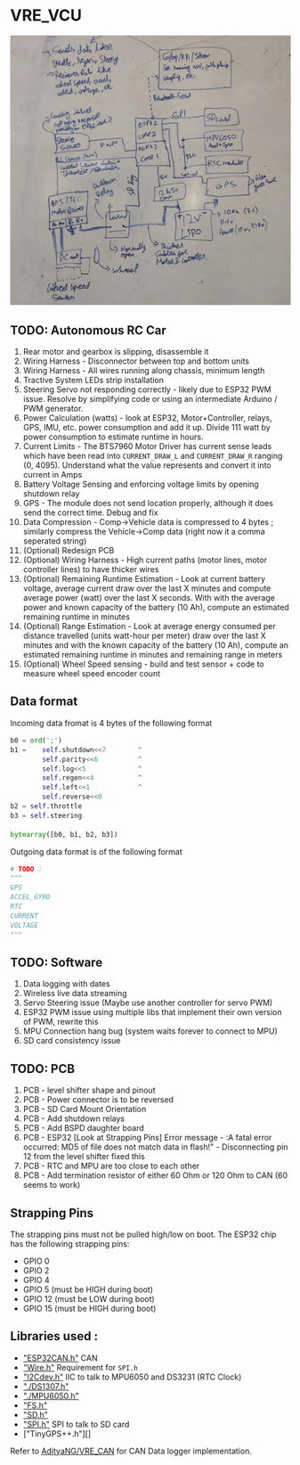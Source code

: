 # VRE_VCU

![Banner](img/overview.jpeg)

## TODO: Autonomous RC Car

1. Rear motor and gearbox is slipping, disassemble it
2. Wiring Harness - Disconnector between top and bottom units
3. Wiring Harness - All wires running along chassis, minimum length
4. Tractive System LEDs strip installation
5. Steering Servo not responding correctly - likely due to ESP32 PWM issue. Resolve by simplifying code or using an intermediate Arduino /  PWM generator.
6. Power Calculation (watts) - look at ESP32, Motor+Controller, relays, GPS, IMU, etc. power consumption and add it up. Divide 111 watt by power consumption to estimate runtime in hours.
7. Current Limits - The BTS7960 Motor Driver has current sense leads which have been read into `CURRENT_DRAW_L` and `CURRENT_DRAW_R` ranging (0, 4095). Understand what the value represents and convert it into current in Amps
8. Battery Voltage Sensing and enforcing voltage limits by opening shutdown relay 
9. GPS - The module does not send location properly, although it does send the correct time. Debug and fix
10. Data Compression - Comp->Vehicle data is compressed to 4 bytes ;  similarly compress the Vehicle->Comp data (right now it a comma seperated string)
11. (Optional) Redesign PCB
12. (Optional) Wiring Harness - High current paths (motor lines, motor controller lines) to have thicker wires
13. (Optional) Remaining Runtime Estimation - Look at current battery voltage, average current draw over the last X minutes and compute average power (watt) over the last X seconds. With with the average power and known capacity of the battery (10 Ah), compute an estimated remaining runtime in minutes
14. (Optional) Range Estimation - Look at average energy consumed per distance travelled (units watt-hour per meter) draw over the last X minutes and with the known capacity of the battery (10 Ah), compute an estimated remaining runtime in minutes and remaining range in meters
15. (Optional) Wheel Speed sensing - build and test sensor + code to measure wheel speed encoder count

## Data format

Incoming data fromat is 4 bytes of the following format

```python
b0 = ord(';')
b1 =    self.shutdown<<7        ^ 
        self.parity<<6          ^ 
        self.log<<5             ^ 
        self.regen<<4           ^ 
        self.left<<1            ^ 
        self.reverse<<0
b2 = self.throttle
b3 = self.steering

bytearray([b0, b1, b2, b3])
```

Outgoing data format is of the following format

```python
# TODO :
"""
GPS
ACCEL_GYRO
RTC
CURRENT
VOLTAGE
"""
```

## TODO: Software 
1. Data logging with dates
2. Wireless live data streaming 
3. Servo Steering issue (Maybe use another controller for servo PWM)
4. ESP32 PWM issue using multiple libs that implement their own version of PWM, rewrite this
5. MPU Connection hang bug (system waits forever to connect to MPU)
6. SD card consistency issue

## TODO: PCB
1. PCB - level shifter shape and pinout
2. PCB - Power connector is to be reversed
3. PCB - SD Card Mount Orientation
4. PCB - Add shutdown relays
5. PCB - Add BSPD daughter board
6. PCB - ESP32 [Look at Strapping Pins] Error message - :A fatal error occurred: MD5 of file does not match data in flash!" - Disconnecting pin 12 from the level shifter fixed this
7. PCB - RTC and MPU are too close to each other
8. PCB - Add termination resistor of either 60 Ohm or 120 Ohm to CAN (60 seems to work)

## Strapping Pins

The strapping pins must not be pulled high/low on boot. The ESP32 chip has the following strapping pins:

- GPIO 0
- GPIO 2
- GPIO 4
- GPIO 5 (must be HIGH during boot)
- GPIO 12 (must be LOW during boot)
- GPIO 15 (must be HIGH during boot)

## Libraries used :

- ["ESP32CAN.h"](https://www.arduino.cc/reference/en/libraries/can/) CAN
- ["Wire.h"](https://www.arduino.cc/en/reference/wire) Requirement for `SPI.h`
- ["I2Cdev.h"](http://github.com/jrowberg/i2cdevlib) IIC to talk to MPU6050 and DS3231 (RTC Clock)
- ["./DS1307.h"](https://github.com/jrowberg/i2cdevlib/tree/master/Arduino/DS1307)
- ["./MPU6050.h"](https://github.com/jrowberg/i2cdevlib/tree/master/Arduino/MPU6050)
- ["FS.h"](https://github.com/espressif/arduino-esp32/blob/master/libraries/FS/src/FS.h)
- ["SD.h"](https://github.com/espressif/arduino-esp32/blob/master/libraries/SD/src/SD.h)
- ["SPI.h"](https://github.com/espressif/arduino-esp32/tree/master/libraries/SPI) SPI to talk to SD card
- ["TinyGPS++.h"][]

Refer to [AdityaNG/VRE_CAN](https://github.com/AdityaNG/VRE_CAN) for CAN Data logger implementation.
